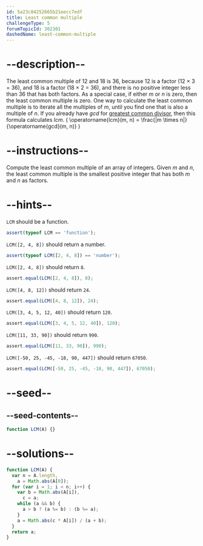 ```yaml
---
id: 5a23c84252665b21eecc7edf
title: Least common multiple
challengeType: 5
forumTopicId: 302301
dashedName: least-common-multiple
---
```


# --description--

The least common multiple of 12 and 18 is 36, because 12 is a factor (12 × 3 = 36), and 18 is a factor (18 × 2 = 36), and there is no positive integer less than 36 that has both factors. As a special case, if either _m_ or _n_ is zero, then the least common multiple is zero. One way to calculate the least common multiple is to iterate all the multiples of _m_, until you find one that is also a multiple of _n_. If you already have _gcd_ for [greatest common divisor](<https://rosettacode.org/wiki/greatest common divisor>), then this formula calculates _lcm_. ( \\operatorname{lcm}(m, n) = \\frac{|m \\times n|}{\\operatorname{gcd}(m, n)} )

# --instructions--

Compute the least common multiple of an array of integers. Given _m_ and _n_, the least common multiple is the smallest positive integer that has both _m_ and _n_ as factors.

# --hints--

`LCM` should be a function.

```js
assert(typeof LCM == 'function');
```

`LCM([2, 4, 8])` should return a number.

```js
assert(typeof LCM([2, 4, 8]) == 'number');
```

`LCM([2, 4, 8])` should return `8`.

```js
assert.equal(LCM([2, 4, 8]), 8);
```

`LCM([4, 8, 12])` should return `24`.

```js
assert.equal(LCM([4, 8, 12]), 24);
```

`LCM([3, 4, 5, 12, 40])` should return `120`.

```js
assert.equal(LCM([3, 4, 5, 12, 40]), 120);
```

`LCM([11, 33, 90])` should return `990`.

```js
assert.equal(LCM([11, 33, 90]), 990);
```

`LCM([-50, 25, -45, -18, 90, 447])` should return `67050`.

```js
assert.equal(LCM([-50, 25, -45, -18, 90, 447]), 67050);
```

# --seed--

## --seed-contents--

```js
function LCM(A) {}
```

# --solutions--

```js
function LCM(A) {
  var n = A.length,
    a = Math.abs(A[0]);
  for (var i = 1; i < n; i++) {
    var b = Math.abs(A[i]),
      c = a;
    while (a && b) {
      a > b ? (a %= b) : (b %= a);
    }
    a = Math.abs(c * A[i]) / (a + b);
  }
  return a;
}
```
